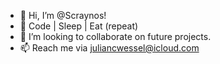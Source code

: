 - 👋 Hi, I’m @Scraynos!
- 🌱 Code | Sleep | Eat (repeat)
- 💞️ I’m looking to collaborate on future projects.
- 📫 Reach me via <juliancwessel@icloud.com>
